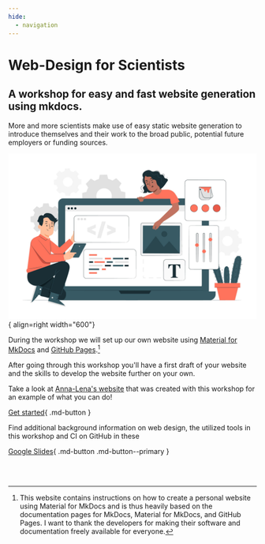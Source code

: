 ```yaml
---
hide:
  - navigation
---
```


# Web-Design for Scientists

## A workshop for easy and fast website generation using mkdocs.

More and more scientists make use of easy static website generation to introduce themselves and their work to the broad public, potential future employers or funding sources.



![Image title](assets/images/landing.png){ align=right width="600"}

During the workshop we will set up our own website using [Material for MkDocs] and [GitHub Pages].[^1]

After going through this workshop you'll have a first draft of your website and the skills to develop the website further on your own.

Take a look at  [Anna-Lena's website] that was created with this workshop for an example of what you can do!

[Get started](https://julia-pfarr.github.io/workshop_webdesign/installing/){ .md-button }

Find additional background information on web design, the utilized tools in this workshop and CI on GitHub in these 

[Google Slides](https://docs.google.com/presentation/d/16Rgdn_-uqjZVwmeyDhGL41vKMRCFA0dSom2IpreZ59I/edit?usp=sharing){ .md-button .md-button--primary }


<br><br>
[^1]: This website contains instructions on how to create a personal website using Material for MkDocs and is thus heavily based on the documentation pages for MkDocs, Material for MkDocs, and GitHub Pages. I want to thank the developers for making their software and documentation freely available for everyone.
[^2]: Image by storyset, retrieved from freepik.

[Material for MkDocs]: https://squidfunk.github.io/mkdocs-material/
[GitHub Pages]: https://pages.github.com/
[Anna-Lena's website]: https://eckertal.github.io/personal-website/